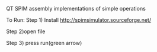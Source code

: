 QT SPIM assembly implementations of simple operations

To Run:
Step 1) Install
http://spimsimulator.sourceforge.net/

Step 2)open file

Step 3) press run(green arrow)
